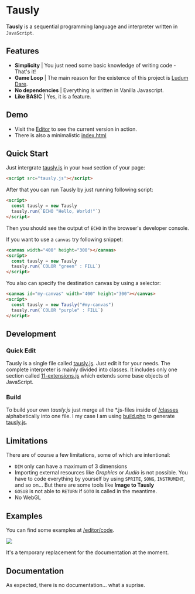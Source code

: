 # Tausly

**Tausly** is a sequential programming language and interpreter written in `JavaScript`.



## Features

- **Simplicity** | You just need some basic knowledge of writing code - That's it!
- **Game Loop** | The main reason for the existence of this project is
                  [Ludum Dare](https://ldjam.com/).
- **No dependencies** | Everything is written in Vanilla Javascript.
- **Like BASIC** | Yes, it is a feature.



## Demo
- Visit the
  [Editor](https://steinalt.online/tausly/editor)
  to see the current version in action.
- There is also a minimalistic
  [index.html](https://steinalt.online/tausly)



## Quick Start

Just intergrate
[tausly.js](https://raw.githubusercontent.com/themelektaus/tausly/master/tausly.js)
in your `head` section of your page:
```html
<script src="tausly.js"></script>
```
After that you can run Tausly by just running following script:
```html
<script>
  const tausly = new Tausly
  tausly.run(`ECHO "Hello, World!"`)
</script>
```
Then you should see the output of `ECHO` in the browser's developer console.

If you want to use a `canvas` try following snippet:
```html
<canvas width="400" height="300"></canvas>
<script>
  const tausly = new Tausly
  tausly.run(`COLOR "green" : FILL`)
</script>
```
You also can specify the destination canvas by using a selector:
```html
<canvas id="my-canvas" width="400" height="300"></canvas>
<script>
  const tausly = new Tausly("#my-canvas")
  tausly.run(`COLOR "purple" : FILL`)
</script>
```



## Development

### Quick Edit
Tausly is a single file called
[tausly.js](https://raw.githubusercontent.com/themelektaus/tausly/master/tausly.js).
Just edit it for your needs. The complete interpreter is mainly divided into classes.
It includes only one section called
[11-extensions.js](https://github.com/themelektaus/tausly/blob/master/classes/11-extensions.js)
which extends some base objects of JavaScript.

### Build
To build your own *tausly.js* just merge all the *.js-files inside of
[/classes](https://github.com/themelektaus/tausly/tree/master/classes)
alphabetically into one file. I my case I am using
[build.php](https://github.com/themelektaus/tausly/blob/master/scripts/build.php)
to generate
[tausly.js](https://raw.githubusercontent.com/themelektaus/tausly/master/tausly.js).



## Limitations

There are of course a few limitations, some of which are intentional:
- `DIM` only can have a maximum of 3 dimensions
- Importing external resources like *Graphics* or *Audio* is not possible.
  You have to code everything by yourself by using
  `SPRITE`, `SONG`, `INSTRUMENT`, and so on...
  But there are some tools like **Image to Tausly**
- `GOSUB` is not able to `RETURN` if `GOTO`
  is called in the meantime.
- No WebGL



## Examples

You can find some examples at
[/editor/code](https://github.com/themelektaus/tausly/tree/master/editor/code).

![](https://github.com/themelektaus/tausly/tree/master/screenshots/screenshot-001.png)

It's a temporary replacement for the documentation at the moment.


## Documentation

As expected, there is no documentation... what a suprise.